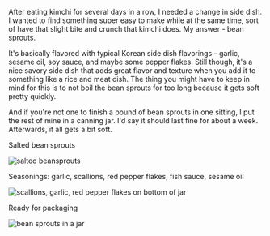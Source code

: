 After eating kimchi for several days in a row, I needed a change in side dish.  I wanted to find something super easy to make while at the same time, sort of have that slight bite and crunch that kimchi does.  My answer - bean sprouts.

It's basically flavored with typical Korean side dish flavorings - garlic, sesame oil, soy sauce, and maybe some pepper flakes.  Still though, it's a nice savory side dish that adds great flavor and texture when you add it to something like a rice and meat dish.  The thing you might have to keep in mind for this is to not boil the bean sprouts for too long because it gets soft pretty quickly.

And if you're not one to finish a pound of bean sprouts in one sitting, I put the rest of mine in a canning jar.  I'd say it should last fine for about a week.  Afterwards, it all gets a bit soft.

Salted bean sprouts

![salted beansprouts](../img/11-2.jpg "")

Seasonings: garlic, scallions, red pepper flakes, fish sauce, sesame oil

![scallions, garlic, red pepper flakes on bottom of jar](../img/11-3.jpg "")

Ready for packaging

![bean sprouts in a jar](../img/11-4.jpg "")
